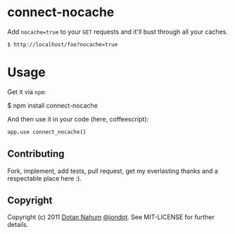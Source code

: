 # connect-nocache

Add `nocache=true` to your `GET` requests and it'll bust through all
your caches.

    $ http://localhost/foo?nocache=true

# Usage

Get it via `npm`:

  $ npm install connect-nocache

And then use it in your code (here, coffeescript):

```coffeescript
app.use connect_nocache()
```

## Contributing

Fork, implement, add tests, pull request, get my everlasting thanks and a respectable place here :).


## Copyright

Copyright (c) 2011 [Dotan Nahum](http://gplus.to/dotan) [@jondot](http://twitter.com/jondot). See MIT-LICENSE for further details.



